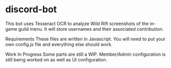 # discord-bot
This bot uses Tesseract OCR to analyze Wild Rift screenshots of the in-game guild menu. It will store usernames and their associated contribution.

Requirements
These files are written in Javascript. You will need to put your own config.js file and everything else should work. 

Work In Progress
Some parts are still a WIP. Member/Admin configuration is still being worked on as well as UI configuration. 

